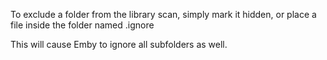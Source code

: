 To exclude a folder from the library scan, simply mark it hidden, or place a file inside the folder named .ignore

This will cause Emby to ignore all subfolders as well.